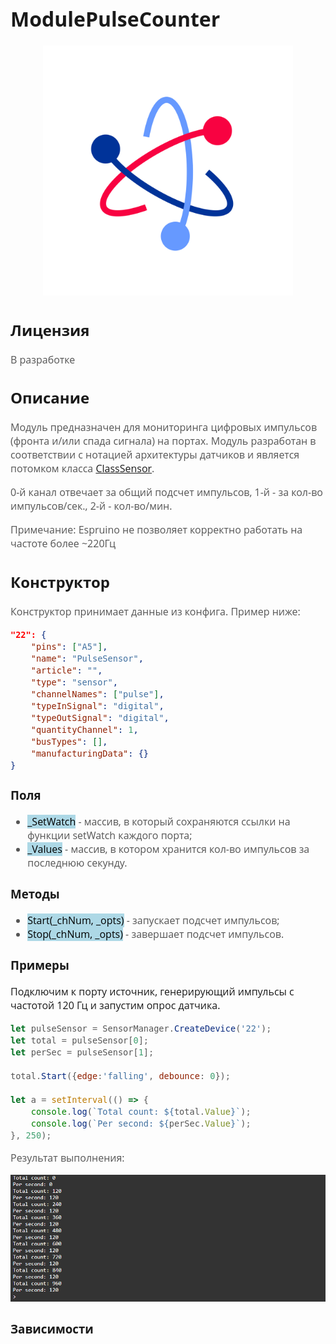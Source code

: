 <div style = "font-family: 'Open Sans', sans-serif; font-size: 16px">

# ModulePulseCounter

<div style = "color: #555">
    <p align="center">
    <img src="./res/logo.png" width="400" title="hover text">
    </p>
</div>

## Лицензия

<div style = "color: #555">

В разработке
</div>

## Описание
<div style = "color: #555">

Модуль предназначен для мониторинга цифровых импульсов (фронта и/или спада сигнала) на портах.
Модуль разработан в соответствии с нотацией архитектуры датчиков и является потомком класса [ClassSensor](https://github.com/Konkery/ModuleSensorArchitecture/blob/main/README.md). 

0-й канал отвечает за общий подсчет импульсов, 1-й - за кол-во импульсов/сек., 2-й - кол-во/мин. 

Примечание: Espruino не позволяет корректно работать на частоте  более ~220Гц  

</div>

## Конструктор
<div style = "color: #555">

Конструктор принимает данные из конфига. Пример ниже:
```json
"22": {
    "pins": ["A5"],
    "name": "PulseSensor",
    "article": "",
    "type": "sensor",
    "channelNames": ["pulse"],
    "typeInSignal": "digital",
    "typeOutSignal": "digital",
    "quantityChannel": 1,
    "busTypes": [],
    "manufacturingData": {}
}
```

</div>

### Поля
<div style = "color: #555">

- <mark style="background-color: lightblue">_SetWatch</mark> - массив, в который сохраняются ссылки на функции setWatch каждого порта;
- <mark style="background-color: lightblue">_Values</mark> - массив, в котором хранится кол-во импульсов за последнюю секунду.

</div>

### Методы
<div style = "color: #555">

- <mark style="background-color: lightblue">Start(_chNum, _opts)</mark> - запускает подсчет импульсов;
- <mark style="background-color: lightblue">Stop(_chNum, _opts)</mark> - завершает подсчет импульсов.

</div>

### Примеры

Подключим к порту источник, генерирующий импульсы с частотой 120 Гц и запустим опрос датчика.
<div style = "color: #555">

```js
let pulseSensor = SensorManager.CreateDevice('22');
let total = pulseSensor[0];
let perSec = pulseSensor[1];

total.Start({edge:'falling', debounce: 0});

let a = setInterval(() => {
    console.log(`Total count: ${total.Value}`);
    console.log(`Per second: ${perSec.Value}`);
}, 250);

```

Результат выполнения:
<div align='center'>
    <img src='./res/example-1.png'>
</div>

</div>

### Зависимости
<div style = "color: #555">

</div>

</div>

